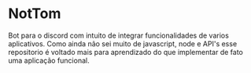 # NotTom

Bot para o discord com intuito de integrar funcionalidades de varios aplicativos.
Como ainda não sei muito de javascript, node e API's esse repositorio é voltado mais para aprendizado do que
implementar de fato uma aplicação funcional.
